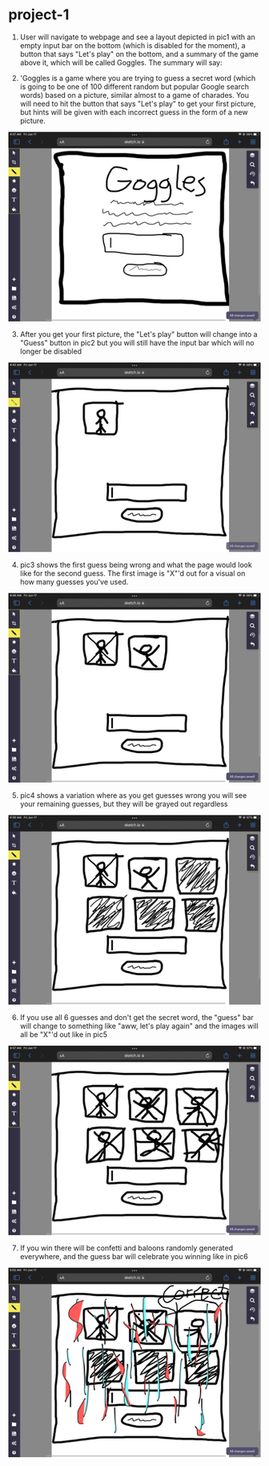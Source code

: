 # project-1

1) User will navigate to webpage and see a layout depicted in pic1 with an empty input bar on the bottom (which is disabled for the moment), a button that says "Let's play" on the bottom, and a summary of the game above it, which will be called Goggles. The summary will say:

2) 'Goggles is a game where you are trying to guess a secret word (which is going to be one of 100 different random but popular Google search words) based on a picture, similar almost to a game of charades. You will need to hit the button that says "Let's play" to get your first picture, but hints will be given with each incorrect guess in the form of a new picture.

![Planning](/planning-images/pic1.jpeg)

3) After you get your first picture, the "Let's play" button will change into a "Guess" button in pic2 but you will still have the input bar which will no longer be disabled

![Planning](/planning-images/pic2.jpeg)

4) pic3 shows the first guess being wrong and what the page would look like for the second guess. The first image is "X"'d out for a visual on how many guesses you've used.

![Planning](/planning-images/pic3.jpeg)

5) pic4 shows a variation where as you get guesses wrong you will see your remaining guesses, but they will be grayed out regardless

![Planning](/planning-images/pic4.jpeg)

6) If you use all 6 guesses and don't get the secret word, the "guess" bar will change to something like "aww, let's play again" and the images will all be "X"'d out like in pic5

![Planning](/planning-images/pic5.jpeg)

7) If you win there will be confetti and baloons randomly generated everywhere, and the guess bar will celebrate you winning like in pic6

![Planning](/planning-images/pic6.jpeg)

